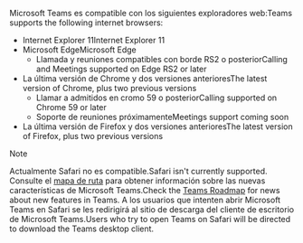 <span data-ttu-id="0cb35-101">Microsoft Teams es compatible con los siguientes exploradores web:</span><span class="sxs-lookup"><span data-stu-id="0cb35-101">Teams supports the following internet browsers:</span></span> 
- <span data-ttu-id="0cb35-102">Internet Explorer 11</span><span class="sxs-lookup"><span data-stu-id="0cb35-102">Internet Explorer 11</span></span>
- <span data-ttu-id="0cb35-103">Microsoft Edge</span><span class="sxs-lookup"><span data-stu-id="0cb35-103">Microsoft Edge</span></span>
  - <span data-ttu-id="0cb35-104">Llamada y reuniones compatibles con borde RS2 o posterior</span><span class="sxs-lookup"><span data-stu-id="0cb35-104">Calling and Meetings supported on Edge RS2 or later</span></span>
- <span data-ttu-id="0cb35-105">La última versión de Chrome y dos versiones anteriores</span><span class="sxs-lookup"><span data-stu-id="0cb35-105">The latest version of Chrome, plus two previous versions</span></span>
  - <span data-ttu-id="0cb35-106">Llamar a admitidos en cromo 59 o posterior</span><span class="sxs-lookup"><span data-stu-id="0cb35-106">Calling supported on Chrome 59 or later</span></span>
  - <span data-ttu-id="0cb35-107">Soporte de reuniones próximamente</span><span class="sxs-lookup"><span data-stu-id="0cb35-107">Meetings support coming soon</span></span>
- <span data-ttu-id="0cb35-108">La última versión de Firefox y dos versiones anteriores</span><span class="sxs-lookup"><span data-stu-id="0cb35-108">The latest version of Firefox, plus two previous versions</span></span>

> [!NOTE]
> <span data-ttu-id="0cb35-109">Actualmente Safari no es compatible.</span><span class="sxs-lookup"><span data-stu-id="0cb35-109">Safari isn't currently supported.</span></span> <span data-ttu-id="0cb35-110">Consulte el [mapa de ruta](http://aka.ms/TeamsRoadmap) para obtener información sobre las nuevas características de Microsoft Teams.</span><span class="sxs-lookup"><span data-stu-id="0cb35-110">Check the [Teams Roadmap](http://aka.ms/TeamsRoadmap) for news about new features in Teams.</span></span> <span data-ttu-id="0cb35-111">A los usuarios que intenten abrir Microsoft Teams en Safari se les redirigirá al sitio de descarga del cliente de escritorio de Microsoft Teams.</span><span class="sxs-lookup"><span data-stu-id="0cb35-111">Users who try to open Teams on Safari will be directed to download the Teams desktop client.</span></span>